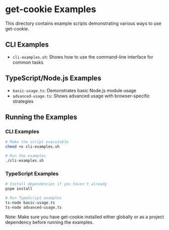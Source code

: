 # get-cookie Examples

This directory contains example scripts demonstrating various ways to use get-cookie.

## CLI Examples

- `cli-examples.sh`: Shows how to use the command-line interface for common tasks

## TypeScript/Node.js Examples

- `basic-usage.ts`: Demonstrates basic Node.js module usage
- `advanced-usage.ts`: Shows advanced usage with browser-specific strategies

## Running the Examples

### CLI Examples

```bash
# Make the script executable
chmod +x cli-examples.sh

# Run the examples
./cli-examples.sh
```

### TypeScript Examples

```bash
# Install dependencies if you haven't already
pnpm install

# Run TypeScript examples
ts-node basic-usage.ts
ts-node advanced-usage.ts
```

Note: Make sure you have get-cookie installed either globally or as a project dependency before running the examples.
